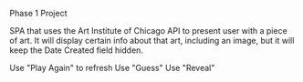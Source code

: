 
Phase 1 Project

SPA that uses the Art Institute of Chicago API to present user with a piece of art. It will display certain info about that art, including an image, but it will keep the Date Created field hidden. 

Use "Play Again" to refresh
Use "Guess"
Use "Reveal"



